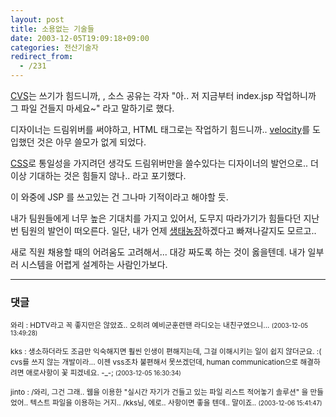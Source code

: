 ```yaml
---
layout: post
title: 소용없는 기술들
date: 2003-12-05T19:09:18+09:00
categories: 전산기술자
redirect_from:
  - /231
---
```


<a href="http://www.cvshome.org/" target=bb>CVS</a>는 쓰기가 힘드니까, , 소스 공유는 각자 "아.. 저 지금부터 index.jsp 작업하니까 그 파일 건들지 마세요~" 라고 말하기로 했다.

디자이너는 드림위버를 써야하고, HTML 태그로는 작업하기 힘드니까.. <a href="/220" target=aa>velocity</a>를 도입했던 것은 아무 쓸모가 없게 되었다.

<a href="http://trio.co.kr/webrefer/css/cssgen.html" target=bb>CSS</a>로 통일성을 가지려던 생각도 드림위버만을 쓸수있다는 디자이너의 발언으로.. 더이상 기대하는 것은 힘들지 않나.. 라고 포기했다.

이 와중에 JSP 를 쓰고있는 건 그나마 기적이라고 해야할 듯.

내가 팀원들에게 너무 높은 기대치를 가지고 있어서, 도무지 따라가기가 힘들다던 지난번 팀원의 발언이 떠오른다. 일단, 내가 언제 <a href="/303" target=aa>생태농장</a>하겠다고 빠져나갈지도 모르고..

새로 직원 채용할 때의 어려움도 고려해서... 대강 짜도록 하는 것이 옳을텐데. 내가 일부러 시스템을 어렵게 설계하는 사람인가보다.

* * *

### 댓글



<!--- cmt:496 --->
<!--- mail: --->
<!--- parent:0 --->

<small>와리 : HDTV라고 꼭 좋지만은 않았죠.. 오히려 예비군훈련땐 라디오는 내친구였으니... <small>(2003-12-05 13:49:28)</small></small>


<!--- cmt:497 --->
<!--- mail: --->
<!--- parent:0 --->

<small>kks : 생소하더라도 조금만 익숙해지면 훨씬 인생이 편해지는데, 그걸 이해시키는 일이 쉽지 않더군요. :( cvs를 쓰지 않는 개발이라...  이젠 vss조차 불편해서 못쓰겠던데,  human communication으로 해결하려면 애로사항이 꽃 피겠네요. -_-; <small>(2003-12-05 16:30:34)</small></small>


<!--- cmt:498 --->
<!--- mail: --->
<!--- parent:0 --->

<small>jinto : /와리, 그건 그래.. 웹을 이용한 "실시간 자기가 건들고 있는 파일 리스트 적어놓기 솔루션" 을 만들었어.. 텍스트 파일을 이용하는 거지..   /kks님, 에로.. 사항이면 좋을 텐데.. 말이죠.. <small>(2003-12-06 15:41:47)</small></small>

